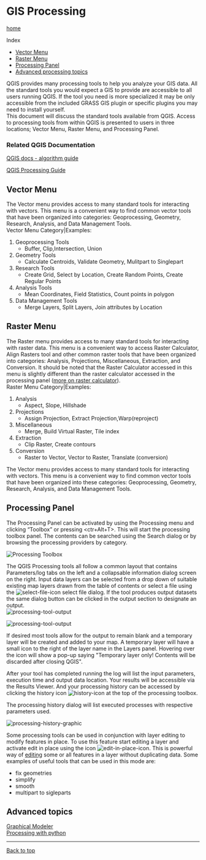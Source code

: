# GIS Processing
[home](../README.md)

Index
* [Vector Menu](#vector-menu)
* [Raster Menu](#raster-menu)
* [Processing Panel](#processing-panel)
* [Advanced processing topics](#advanced-topics)

QGIS provides many processing tools to help you analyze your GIS data. All the standard tools you would expect a GIS to provide are accessible to all users running QGIS. If the tool you need is more specialized it may be only accessible from the included GRASS GIS plugin or specific plugins you may need to install yourself.<br> 
This document will discuss the standard tools available from QGIS. Access to processing tools from within QGIS is presented to users in three locations; Vector Menu, Raster Menu, and Processing Panel.

### Related QGIS Documentation

[QGIS docs - algorithm guide](https://docs.qgis.org/testing/en/docs/user_manual/processing_algs/index.html)

[QGIS Processing Guide]( https://docs.qgis.org/testing/en/docs/training_manual/processing/index.html)

## Vector Menu
The Vector menu provides access to many standard tools for interacting with vectors.  This menu is a convenient way to find common vector tools that have been organized into categories: Geoprocessing, Geometry, Research, Analysis, and Data Management Tools.<br>
Vector Menu Category|Examples:

1. Geoprocessing Tools
    - Buffer, Clip,Intersection, Union
2. Geometry Tools
    - Calculate Centroids, Validate Geometry, Mulitpart to Singlepart
3. Research Tools
    - Create Grid, Select by Location, Create Random Points, Create Regular Points
4. Analysis Tools
    - Mean Coordinates, Field Statistics, Count points in polygon
5. Data Management Tools
    - Merge Layers, Split Layers, Join attributes by Location

## Raster Menu
The Raster menu provides access to many standard tools for interacting with raster data. This menu is a convenient way to access Raster Calculator, Align Rasters tool and other common raster tools that have been organized into categories: Analysis, Projections, Miscellaneous, Extraction, and Conversion. It should be noted that the Raster Calculator accessed in this menu is slightly different than the raster calculator accessed in the processing panel ([more on raster calculator](raster-calculator.md)).<br>
Raster Menu Category|Examples:

1. Analysis
    - Aspect, Slope, Hillshade
2. Projections
    - Assign Projection, Extract Projection,Warp(reproject)
3. Miscellaneous
    - Merge, Build Virtual Raster, Tile index
4. Extraction
    - Clip Raster, Create contours
5. Conversion
    - Raster to Vector, Vector to Raster, Translate (conversion)

The Vector menu provides access to many standard tools for interacting with vectors.  This menu is a convenient way to find common vector tools that have been organized into these categories: Geoprocessing, Geometry, Research, Analysis, and Data Management Tools.


## Processing Panel
The Processing Panel can be activated by using the Processing menu and clicking “Toolbox” or pressing <ctr+Alt+T>. This will start the processing toolbox panel. The contents can be searched using the Search dialog or by browsing the processing providers by category. 

![Processing Toolbox](../images/processing-toolbox.png)

The QGIS Processing tools all follow a common layout that contains Parameters/log tabs on the left and a collapsable information dialog screen on the right. Input data layers can be selected from a drop down of suitable existing map layers drawn from the table of contents or select a file using the ![select-file-icon](../images/select-file-icon.png) select file dialog.
If the tool produces output datasets the same dialog button can be clicked in the output section to designate an output. <br>
![processing-tool-output](../images/processing-toolbox-output.png)


![processing-tool-output](../images/processing-toolbox-output.png)

If desired most tools allow for the output to remain blank and a temporary layer will be created and added to your map. A temporary layer will have a small icon to the right of the layer name in the Layers panel. Hovering over the icon will show a pop-up saying "Temporary layer only! Contents will be discarded after closing QGIS". 

After your tool has completed running the log will list the input parameters, execution time and output data location. Your results will be accessible via the Results Viewer. And your processing history can be accessed by clicking the history icon ![history-icon](../images/processing-history-viewer-icon.png) at the top of the processing toolbox.


The processing history dialog will list executed processes with respective parameters used. 

![processing-history-graphic](../images/processing-history.png)

Some processing tools can be used in conjunction with layer editing to modify features in place. To use this feature start editing a layer and activate edit in place using the icon ![edit-in-place-icon](../images/processing-edit-in-place-icon.png). This is powerful way of [editing](editing.md) some or all features in a layer without duplicating data. Some examples of useful tools that can be used in this mode are:
- fix geometries
- simplify
- smooth
- multipart to sigleparts

## Advanced topics
[Graphical Modeler](graphical-modeler.md)  
[Processing with python](advanced-processing.md)


---
[Back to top](#gis-processing)

